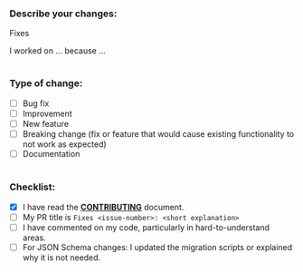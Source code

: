 <!--
Thank you for your contribution!
Unless your change is trivial, please create an issue to discuss the change before creating a PR.
-->

### Describe your changes:

Fixes <issue-number>

<!--
Short blurb explaining:
- What changes did you make?
- Why did you make them?
- How did you test your changes?
-->

I worked on ... because ...

<!-- For frontend related change, please add screenshots and/or videos of your changes preview! -->

#
### Type of change:
<!-- You should choose 1 option and delete options that aren't relevant -->
- [ ] Bug fix
- [ ] Improvement
- [ ] New feature
- [ ] Breaking change (fix or feature that would cause existing functionality to not work as expected)
- [ ] Documentation

#
### Checklist:
<!-- add an x in [] if done, don't mark items that you didn't do !-->
- [x] I have read the [**CONTRIBUTING**](https://docs.open-metadata.org/developers/contribute) document.
- [ ] My PR title is `Fixes <issue-number>: <short explanation>`
- [ ] I have commented on my code, particularly in hard-to-understand areas. 
- [ ] For JSON Schema changes: I updated the migration scripts or explained why it is not needed.

<!-- Based on the type(s) of your change, uncomment the required checklist 👇 -->

<!-- Bug fix
- [ ] I have added a test that covers the exact scenario we are fixing. For complex issues, comment the issue number in the test for future reference.
-->

<!-- Improvement
- [ ] I have added tests around the new logic.
- [ ] For connector/ingestion changes: I updated the documentation.
-->

<!-- New feature
- [ ] The issue properly describes why the new feature is needed, what's the goal, and how we are building it. Any discussion
    or decision-making process is reflected in the issue.
- [ ] I have updated the documentation.
- [ ] I have added tests around the new logic.
-->

<!-- Breaking change
- [ ] I have added the tag `Backward-Incompatible-Change`.
-->
